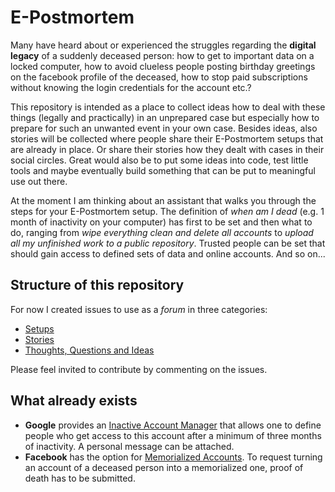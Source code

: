 # E-Postmortem

Many have heard about or experienced the struggles regarding the **digital legacy** of a suddenly deceased person: how to get to important data on a locked computer, how to avoid clueless people posting birthday greetings on the facebook profile of the deceased, how to stop paid subscriptions without knowing the login credentials for the account etc.?

This repository is intended as a place to collect ideas how to deal with these things (legally and practically) in an unprepared case but especially how to prepare for such an unwanted event in your own case. Besides ideas, also stories will be collected where people share their E-Postmortem setups that are already in place. Or share their stories how they dealt with cases in their social circles. Great would also be to put some ideas into code, test little tools and maybe eventually build something that can be put to meaningful use out there. 

At the moment I am thinking about an assistant that walks you through the steps for your E-Postmortem setup. The definition of *when am I dead* (e.g. 1 month of inactivity on your computer) has first to be set and then what to do, ranging from *wipe everything clean and delete all accounts* to *upload all my unfinished work to a public repository*. Trusted people can be set that should gain access to defined sets of data and online accounts. And so on...

## Structure of this repository

For now I created issues to use as a *forum* in three categories:
- [Setups](https://github.com/benjaminaaron/e-postmortem/issues/1)
- [Stories](https://github.com/benjaminaaron/e-postmortem/issues/2)
- [Thoughts, Questions and Ideas](https://github.com/benjaminaaron/e-postmortem/issues/3)

Please feel invited to contribute by commenting on the issues.

## What already exists
- **Google** provides an [Inactive Account Manager](https://www.google.com/settings/account/inactive) that allows one to define people who get access to this account after a minimum of three months of inactivity. A personal message can be attached.
- **Facebook** has the option for [Memorialized Accounts](https://www.facebook.com/help/103897939701143). To request turning an account of a deceased person into a memorialized one, proof of death has to be submitted. 
